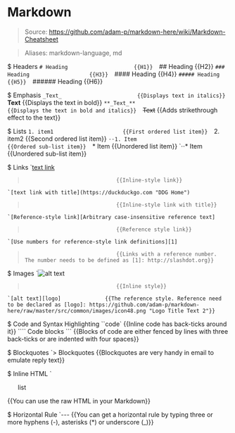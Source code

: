 # Markdown

> Source: https://github.com/adam-p/markdown-here/wiki/Markdown-Cheatsheet

> Aliases: markdown-language, md

$ Headers
    `# Heading                     {{H1}} 
    `## Heading                    {{H2}} 
    `### Heading                   {{H3}} 
    `#### Heading                  {{H4}} 
    `##### Heading                 {{H5}} 
    `###### Heading                {{H6}} 

$ Emphasis
    `_Text_                        {{Displays text in italics}} 
    `**Text**                      {{Displays the text in bold}} 
    `**_Text_**                    {{Displays the text in bold and italics}} 
    `~~Text~~                      {{Adds strikethrough effect to the text}} 

$ Lists
    `1. item1                      {{First ordered list item}} 
    `2. item2                      {{Second ordered list item}} 
    `⋅⋅1. Item                     {{Ordered sub-list item}} 
    `* Item                        {{Unordered list item}} 
    `⋅⋅* Item                      {{Unordered sub-list item}} 

$ Links
    `[text link](https://duckduckgo.com)
>                                  {{Inline-style link}} 
    `[text link with title](https://duckduckgo.com "DDG Home")
>                                  {{Inline-style link with title}} 
    `[Reference-style link][Arbitrary case-insensitive reference text]
>                                  {{Reference style link}} 
    `[Use numbers for reference-style link definitions][1]
>                                  {{Links with a reference number. The number needs to be defined as [1]: http://slashdot.org}} 

$ Images
    `![alt text](https://github.com/n48.png "Logo Title")
>                                  {{Inline style}} 
    `[alt text][logo]              {{The reference style. Reference need to be declared as [logo]: https://github.com/adam-p/markdown-here/raw/master/src/common/images/icon48.png "Logo Title Text 2"}} 

$ Code and Syntax Highlighting
    ``code`                        {{Inline code has back-ticks around it}} 
    ```` Code blocks  ```          {{Blocks of code are either fenced by lines with three back-ticks or are indented with four spaces}} 

$ Blockquotes
    `> Blockquotes                 {{Blockquotes are very handy in email to emulate reply text}} 

$ Inline HTML
    `<ul>list</ul>                 {{You can use the raw HTML in your Markdown}} 

$ Horizontal Rule
    `---                           {{You can get a horizontal rule by typing three or more hyphens (-), asterisks (*) or underscore (_)}} 

